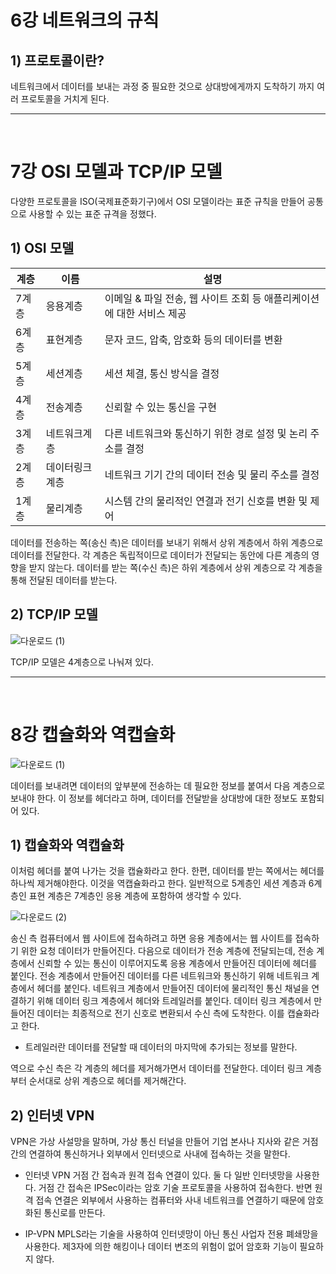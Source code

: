 # 6강 네트워크의 규칙

## 1) 프로토콜이란?

네트워크에서 데이터를 보내는 과정 중 필요한 것으로 상대방에게까지 도착하기 까지 여러 프로토콜을 거치게 된다.

---

<br>

# 7강 OSI 모델과 TCP/IP 모델

다양한 프로토콜을 ISO(국제표준화기구)에서 OSI 모델이라는 표준 규칙을 만들어 공통으로 사용할 수 있는 표준 규격을 정했다.

## 1) OSI 모델

|계층|이름|설명|
|---|---|---|
|7계층|응용계층|이메일 & 파일 전송, 웹 사이트 조회 등 애플리케이션에 대한 서비스 제공|
|6계층|표현계층|문자 코드, 압축, 암호화 등의 데이터를 변환|
|5계층|세션계층|세션 체결, 통신 방식을 결정|
|4계층|전송계층|신뢰할 수 있는 통신을 구현|
|3계층|네트워크계층|다른 네트워크와 통신하기 위한 경로 설정 및 논리 주소를 결정|
|2계층|데이터링크계층|네트워크 기기 간의 데이터 전송 및 물리 주소를 결정|
|1계층|물리계층|시스템 간의 물리적인 연결과 전기 신호를 변환 및 제어|

데이터를 전송하는 쪽(송신 측)은 데이터를 보내기 위해서 상위 계층에서 하위 계층으로 데이터를 전달한다.
각 계층은 독립적이므로 데이터가 전달되는 동안에 다른 계층의 영향을 받지 않는다. 데이터를 받는 쪽(수신 측)은 하위 계층에서 상위 계층으로 각 계층을 통해 전달된 데이터를 받는다.

## 2) TCP/IP 모델

![다운로드 (1)](https://user-images.githubusercontent.com/81137234/133245532-22ec3942-8c4e-4ba4-9a65-8b0daca97a14.png)

TCP/IP 모델은 4계층으로 나눠져 있다.

---

<br>

# 8강 캡슐화와 역캡슐화



![다운로드 (1)](https://user-images.githubusercontent.com/81137234/133245834-af81c79d-d2f2-4dd9-add8-f1da13e44a8e.jpeg)

데이터를 보내려면 데이터의 앞부분에 전송하는 데 필요한 정보를 붙여서 다음 계층으로 보내야 한다. 이 정보를 헤더라고 하며, 데이터를 전달받을 상대방에 대한 정보도 포함되어 있다.

## 1) 캡슐화와 역캡슐화

이처럼 헤더를 붙여 나가는 것을 캡슐화라고 한다. 한편, 데이터를 받는 쪽에서는 헤더를 하나씩 제거해야한다. 이것을 역캡슐화라고 한다.
일반적으로 5계층인 세션 계층과 6계층인 표현 계층은 7계층인 응용 계층에 포함하여 생각할 수 있다.

![다운로드 (2)](https://user-images.githubusercontent.com/81137234/133246074-ff911e2e-4ffa-4474-bba0-10b4028dd365.png)

송신 측 컴퓨터에서 웹 사이트에 접속하려고 하면 응용 계층에서는 웹 사이트를 접속하기 위한 요청 데이터가 만들어진다.
다음으로 데이터가 전송 계층에 전달되는데, 전송 계층에서 신뢰할 수 있는 통신이 이루어지도록 응용 계층에서 만들어진 데이터에 헤더를 붙인다.
전송 계층에서 만들어진 데이터를 다른 네트워크와 통신하기 위해 네트워크 계층에서 헤더를 붙인다.
네트워크 계층에서 만들어진 데이터에 물리적인 통신 채널을 연결하기 위해 데이터 링크 계층에서 헤더와 트레일러를 붙인다.
데이터 링크 계층에서 만들어진 데이터는 최종적으로 전기 신호로 변환되서 수신 측에 도착한다.
이를 캡슐화라고 한다.

* 트레일러란 데이터를 전달할 때 데이터의 마지막에 추가되는 정보를 말한다.

역으로 수신 측은 각 계층의 헤더를 제거해가면서 데이터를 전달한다. 데이터 링크 계층부터 순서대로 상위 계층으로 헤더를 제거해간다.

## 2) 인터넷 VPN
VPN은 가상 사설망을 말하며, 가상 통신 터널을 만들어 기업 본사나 지사와 같은 거점 간의 연결하여 통신하거나 외부에서 인터넷으로 사내에 접속하는 것을 말한다.

- 인터넷 VPN
거점 간 접속과 원격 접속 연결이 있다. 둘 다 일반 인터넷망을 사용한다. 거점 간 접속은 IPSec이라는 암호 기술 프로토콜을 사용하여 접속한다. 반면 원격 접속 연결은 외부에서 사용하는 컴퓨터와 사내 네트워크를 연결하기 때문에 암호화된 통신로를 만든다.

- IP-VPN
MPLS라는 기술을 사용하여 인터넷망이 아닌 통신 사업자 전용 폐쇄망을 사용한다. 제3자에 의한 해킹이나 데이터 변조의 위험이 없어 암호화 기능이 필요하지 않다.

<br>